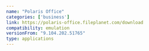 ```yaml
---
name: "Polaris Office"
categories: ['business']
link: https://polaris-office.fileplanet.com/download
compatibility: emulation
versionFrom: "9.104.202.51765"
type: applications
---
```


